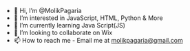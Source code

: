 - 👋 Hi, I’m @MolikPagaria
- 👀 I’m interested in JavaScript, HTML, Python & More
- 🌱 I’m currently learning Java Script(JS)
- 💞️ I’m looking to collaborate on Wix
- 📫 How to reach me - Email me at molikpagaria@gmail.com

<!---
MolikPagaria/MolikPagaria is a ✨ special ✨ repository because its `README.md` (this file) appears on your GitHub profile.
You can click the Preview link to take a look at your changes.
--->
